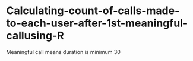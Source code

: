 # Calculating-count-of-calls-made-to-each-user-after-1st-meaningful-callusing-R
Meaningful call means duration is minimum 30
